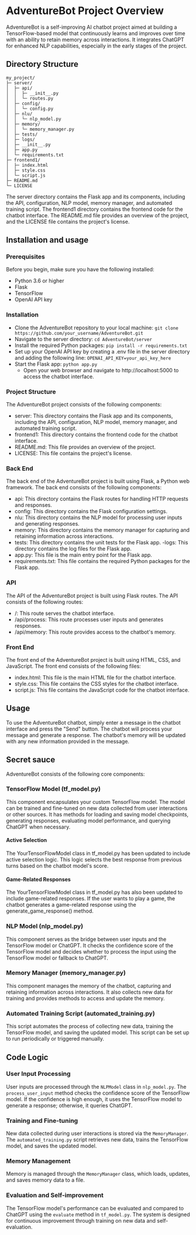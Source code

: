 # AdventureBot Project Overview

AdventureBot is a self-improving AI chatbot project aimed at building a TensorFlow-based model that continuously learns and improves over time with an ability to retain memory across interactions. It integrates ChatGPT for enhanced NLP capabilities, especially in the early stages of the project.

## Directory Structure

```plaintext
my_project/
├─ server/
│  ├─ api/
│  │  ├─ __init__.py
│  │  └─ routes.py
│  ├─ config/
│  │  └─ config.py
│  ├─ nlu/
│  │  └─ nlp_model.py
│  ├─ memory/
│  │  └─ memory_manager.py
│  ├─ tests/
│  ├─ logs/
│  ├─ __init__.py
│  ├─ app.py
│  └─ requirements.txt
├─ frontend1/
│  ├─ index.html
│  ├─ style.css
│  └─ script.js
├─ README.md
└─ LICENSE

```
The server directory contains the Flask app and its components, including the API, configuration, NLP model, memory manager, and automated training script. The frontend1 directory contains the frontend code for the chatbot interface. The README.md file provides an overview of the project, and the LICENSE file contains the project's license.

## Installation and usage

### Prerequisites
Before you begin, make sure you have the following installed:

- Python 3.6 or higher
- Flask
- TensorFlow
- OpenAI API key

### Installation
- Clone the AdventureBot repository to your local machine: ```git clone https://github.com/your_username/AdventureBot.git```
- Navigate to the server directory: ```cd AdventureBot/server```
- Install the required Python packages: ```pip install -r requirements.txt```
- Set up your OpenAI API key by creating a .env file in the server directory and adding the following line: ```OPENAI_API_KEY=your_api_key_here```
- Start the Flask app: ```python app.py```
    - Open your web browser and navigate to http://localhost:5000 to access the chatbot interface.

### Project Structure
The AdventureBot project consists of the following components:

- server: This directory contains the Flask app and its components, including the API, configuration, NLP model, memory manager, and automated training script.
- frontend1: This directory contains the frontend code for the chatbot interface.
- README.md: This file provides an overview of the project.
- LICENSE: This file contains the project's license.

### Back End
The back end of the AdventureBot project is built using Flask, a Python web framework. The back end consists of the following components:

- api: This directory contains the Flask routes for handling HTTP requests and responses.
- config: This directory contains the Flask configuration settings.
- nlu: This directory contains the NLP model for processing user inputs and generating responses.
- memory: This directory contains the memory manager for capturing and retaining information across interactions.
- tests: This directory contains the unit tests for the Flask app.
 -logs: This directory contains the log files for the Flask app.
- app.py: This file is the main entry point for the Flask app.
- requirements.txt: This file contains the required Python packages for the Flask app.

### API
The API of the AdventureBot project is built using Flask routes. The API consists of the following routes:

- /: This route serves the chatbot interface.
- /api/process: This route processes user inputs and generates responses.
- /api/memory: This route provides access to the chatbot's memory.

### Front End
The front end of the AdventureBot project is built using HTML, CSS, and JavaScript. The front end consists of the following files:

- index.html: This file is the main HTML file for the chatbot interface.
- style.css: This file contains the CSS styles for the chatbot interface.
- script.js: This file contains the JavaScript code for the chatbot interface.

## Usage

To use the AdventureBot chatbot, simply enter a message in the chatbot interface and press the "Send" button. The chatbot will process your message and generate a response. The chatbot's memory will be updated with any new information provided in the message.



## Secret sauce

AdventureBot consists of the following core components:

### TensorFlow Model (tf_model.py)

This component encapsulates your custom TensorFlow model. The model can be trained and fine-tuned on new data collected from user interactions or other sources. It has methods for loading and saving model checkpoints, generating responses, evaluating model performance, and querying ChatGPT when necessary.

#### Active Selection
The YourTensorFlowModel class in tf_model.py has been updated to include active selection logic. This logic selects the best response from previous turns based on the chatbot model's score.

#### Game-Related Responses
The YourTensorFlowModel class in tf_model.py has also been updated to include game-related responses. If the user wants to play a game, the chatbot generates a game-related response using the generate_game_response() method.

### NLP Model (nlp_model.py)

This component serves as the bridge between user inputs and the TensorFlow model or ChatGPT. It checks the confidence score of the TensorFlow model and decides whether to process the input using the TensorFlow model or fallback to ChatGPT.

### Memory Manager (memory_manager.py)

This component manages the memory of the chatbot, capturing and retaining information across interactions. It also collects new data for training and provides methods to access and update the memory.

### Automated Training Script (automated_training.py)

This script automates the process of collecting new data, training the TensorFlow model, and saving the updated model. This script can be set up to run periodically or triggered manually.

## Code Logic

### User Input Processing

User inputs are processed through the `NLPModel` class in `nlp_model.py`. The `process_user_input` method checks the confidence score of the TensorFlow model. If the confidence is high enough, it uses the TensorFlow model to generate a response; otherwise, it queries ChatGPT.

### Training and Fine-tuning

New data collected during user interactions is stored via the `MemoryManager`. The `automated_training.py` script retrieves new data, trains the TensorFlow model, and saves the updated model.

### Memory Management

Memory is managed through the `MemoryManager` class, which loads, updates, and saves memory data to a file.

### Evaluation and Self-improvement

The TensorFlow model's performance can be evaluated and compared to ChatGPT using the `evaluate` method in `tf_model.py`. The system is designed for continuous improvement through training on new data and self-evaluation.


